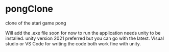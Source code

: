 # pongClone
 clone of the atari game pong
 
Will add the .exe file soon for now to run the application needs unity to be installed.
unity version 2021 preferred but you can go with the latest.
Visual studio or VS Code for writing the code both work fine with unity.



